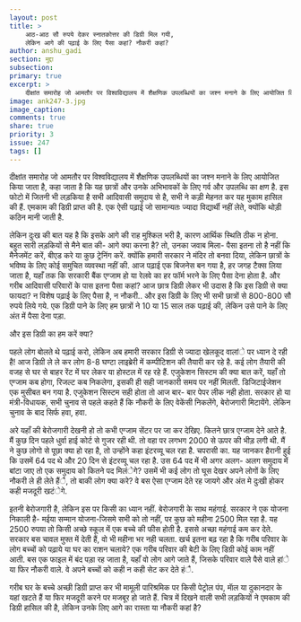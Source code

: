 ```yaml
---
layout: post
title: >
    आठ-आठ सौ रुपये देकर स्नातकोत्तर की डिग्री मिल गयी,
    लेकिन आगे की पढ़ाई के लिए पैसा कहां? नौकरी कहां?
author: anshu_gadi
section: मुद्दा
subsection:
primary: true
excerpt: >
    दीक्षांत समारोह जो आमतौर पर विश्वविद्यालय में शैक्षणिक उपलब्धियों का जश्न मनाने के लिए आयोजित किया जाता है, कहा जाता है कि यह छात्रों और उनके अभिभावकों के लिए गर्व और उपलब्धि का क्षण है.
image: ank247-3.jpg
image_caption:
comments: true
share: true
priority: 3
issue: 247
tags: []
---
```


दीक्षांत समारोह जो आमतौर पर विश्वविद्यालय में शैक्षणिक उपलब्धियों का जश्न मनाने के लिए आयोजित किया जाता है, कहा जाता है कि यह छात्रों और उनके अभिभावकों के लिए गर्व और उपलब्धि का क्षण है. इस फोटो में जितनी भी लड़किया है सभी आदिवासी समुदाय से है, सभी ने कड़ी मेहनत कर यह मुकाम हासिल की हैं. एमकाम की डिग्री प्राप्त की है. एक ऐसी पढ़ाई जो सामान्यतः ज्यादा विद्यार्थी नहीं लेते, क्योंकि थोड़ी कठिन मानी जाती है.

लेकिन दुःख की बात यह है कि इसके आगे की राह मुश्किल भरी है, कारण आर्थिक स्थिति ठीक न होना. बहुत सारी लड़कियों से मैने बात की- आगे क्या करना है? तो, उनका जवाब मिला- पैसा इतना तो है नहीं कि मैनेजमेंट करें, बीएड करे या कुछ ट्रेनिंग करें. क्योंकि हमारी सरकार ने मंदिर तो बनवा दिया, लेकिन छात्रों के भविष्य के लिए कोई समुचित व्यवस्था नहीं की. आज पढ़ाई एक बिजनेस बन गया है, हर जगह टैक्स लिया जाता है, यहाँ तक कि सरकारी बैंक एग्जाम हो या रेलवे का हर फॉर्म भरने के लिए पैसा देना होता है. और गरीब आदिवासी परिवारों के पास इतना पैसा कहां? आज छात्र डिग्री लेकर भी उदास है कि इस डिग्री से क्या फायदा? न विशेष पढ़ाई के लिए पैसा है, न नौकरी.. और इस डिग्री के लिए भी सभी छात्रों से 800-800 सौ रुपये लिये गये. एक डिग्री पाने के लिए हम छात्रों ने 10 या 15 साल तक पढ़ाई की, लेकिन उसे पाने के लिए अंत में पैसा देना पड़ा.

और इस डिग्री का हम करें क्या?

पहले लोग बोलते थे पढ़ाई करो, लेकिन अब हमारी सरकार डिग्री से ज्यादा खेलकूद वालांे पर ध्यान दे रही है! आज डिग्री ले ले कर लोग 8-8 घण्टा लाइब्रेरी में कम्पीटिशन की तैयारी कर रहे है. कई लोग तैयारी की वजह से घर से बाहर रेंट में घर लेकर या होस्टल में रह रहे हैं. एजुकेशन सिस्टम की क्या बात करें, यहाँ तो एग्जाम कब होगा, रिजल्ट कब निकलेगा, इसकी ही सही जानकारी समय पर नहीं मिलती. डिजिटाईजेशन एक मुसीबत बन गया है. एजुकेशन सिस्टम सही होता तो आज बार- बार पेपर लीक नही होता. सरकार हो या मंत्री-विधायक, सभी चुनाव से पहले कहते हैं कि नौकरी के लिए वेकेंसी निकलेंगे, बेरोजगारी मिटायेंगे. लेकिन चुनाव के बाद सिर्फ हवा, हवा.

अरे यहाँ की बेरोजगारी देखनी हो तो कभी एग्जाम सेंटर पर जा कर देखिए. कितने छात्र एग्जाम देने आते है. मैं कुछ दिन पहले धुर्वा हाई कोर्ट से गुजर रही थी. तो वहा पर लगभग 2000 से ऊपर की भीड़ लगी थी. मैं ने कुछ लोगो से पूछा क्या हो रहा है, तो उन्होंने कहा इंटरव्यू चल रहा है. चपरासी का. यह  जानकर हैरानी हुई कि उसमें 64 पद थे और 20 दिन से इंटरव्यू चल रहा है. उस 64 पद में भी अगर अलग- अलग समुदाय में बांटा जाए तो एक समुदाय को कितने पद मिलंेगे? उसमें भी कई लोग तो घूस देखर अपने लोगों के लिए नौकरी ले ही लेते हैंै, तो बाकी लोग क्या करे? वे बस ऐसा एग्जाम देते रह जायगे और अंत मे दुःखी होकर कही मजदूरी खटंेगे.

इतनी बेरोजगारी है, लेकिन इस पर किसी का ध्यान नहीं. बेरोजगारी के साथ महंगाई. सरकार ने एक योजना निकाली है- मईया सम्मान योजना-जिसमे सभी को तो नहीं, पर कुछ को महीना 2500 मिल रहा है. यह 2500 रुपया तो किसी अच्छे स्कूल में एक बच्चे की फीस होती है. इससे अच्छा महंगाई कम कर देते. सरकार बस चावल मुफ्त में देती हैं, वो भी महीना भर नही चलता. खर्च इतना बढ़ रहा है कि गरीब परिवार के लोग बच्चों को पढ़ाये या घर का राशन चलाये? एक गरीब परिवार की बेटी के लिए डिग्री कोई काम नहीं आती. बस एक फाइल में बंद पड़ा रह जाता है, यहाँ वो लोग आगे जाते हैं, जिसके परिवार वाले पैसे वाले हांे या फिर नौकरी वाले. वे अपने बच्चों को कही न कही सेट कर देते हंै.

गरीब घर के बच्चे अच्छी डिग्री प्राप्त कर भी मामूली पारिश्रमिक पर किसी पेट्रोल पंप, माॅल या दुकानदार के यहां खटते हैं या फिर मजदूरी करने पर मजबूर हो जाते हैं. चित्र में दिखने वाली सभी लड़कियों ने एमकाम की डिग्री हासिल की है, लेकिन उनके लिए आगे का रास्ता या नौकरी कहां है?
